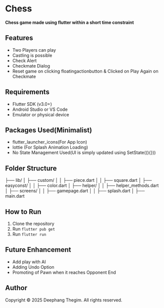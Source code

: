 # Chess

**Chess game made using flutter within a short time constraint**

## Features

- Two Players can play
- Castling is possible
- Check Alert
- Checkmate Dialog
- Reset game on clicking floatingactionbutton & Clicked on Play Again on Checkmate

## Requirements

- Flutter SDK (v3.0+)
- Android Studio or VS Code
- Emulator or physical device

## Packages Used(Minimalist)

- flutter_launcher_icons(For App Icon)
- lottie (For Splash Animation Loading)
- No State Management Used(UI is simply updated using SetState((){}))

## Folder Structure

├── lib/
│ ├── custom/
│ │ ├── piece.dart
│ │ ├── square.dart
│ ├── easyconst/
│ │ ├── color.dart
│ ├── helper/
│ │ ├── helper_methods.dart
│ ├── screens/
│ │ ├── gamepage.dart
│ │ ├── splash.dart
│ ├── main.dart

## How to Run

1. Clone the repository
2. Run `flutter pub get`
3. Run `flutter run`

## Future Enhancement

- Add play with AI
- Adding Undo Option
- Promoting of Pawn when it reaches Opponent End

## Author

Copyright © 2025 Deephang Thegim. All rights reserved.
